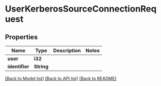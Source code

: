 # UserKerberosSourceConnectionRequest

## Properties

Name | Type | Description | Notes
------------ | ------------- | ------------- | -------------
**user** | **i32** |  | 
**identifier** | **String** |  | 

[[Back to Model list]](../README.md#documentation-for-models) [[Back to API list]](../README.md#documentation-for-api-endpoints) [[Back to README]](../README.md)


